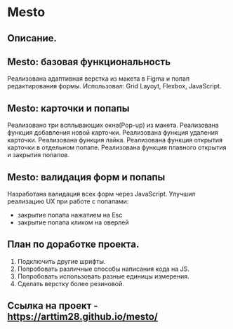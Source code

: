 # **Mesto**

## Описание.

## Mesto: базовая функциональность
Реализована адаптивная верстка из макета в Figma и попап редактирования формы.
Использовал: Grid Layoyt, Flexbox, JavaScript.

## Mesto: карточки и попапы
Реализовано три всплывающих окна(Pop-up) из макета.
Реализована функция добавления новой карточки.
Реализована функция удаления карточки.
Реализована функция лайка.
Реализована функция открытия карточки в отдельном попапе.
Реализована функция плавного открытия и закрытия попапов.

## Mesto: валидация форм и попапы
Hазработана валидация всех форм через JavaScript.
Улучшил реализацию UX при работе с попапами:
  - закрытие попапа нажатием на Esc
  - закрытие попапа кликом на оверлей

## План по доработке проекта.
1. Подключить другие шрифты.
2. Попробовать различные способы написания кода на JS.
3. Попробовать использовать разные единицы измерения.
4. Сделать верстку более резиновой.


## Ссылка на проект - https://arttim28.github.io/mesto/
